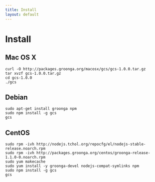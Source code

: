 ```yaml
---
title: Install
layout: default
---
```


# Install

## Mac OS X

    curl -O http://packages.groonga.org/macosx/gcs/gcs-1.0.0.tar.gz
    tar xvzf gcs-1.0.0.tar.gz
    cd gcs-1.0.0
    ./gcs

## Debian

    sudo apt-get install groonga npm
    sudo npm install -g gcs
    gcs

## CentOS

    sudo rpm -ivh http://nodejs.tchol.org/repocfg/el/nodejs-stable-release.noarch.rpm
    sudo rpm -ivh http://packages.groonga.org/centos/groonga-release-1.1.0-0.noarch.rpm
    sudo yum makecache
    sudo yum install -y groonga-devel nodejs-compat-symlinks npm
    sudo npm install -g gcs
    gcs

